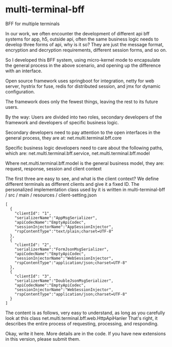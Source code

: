 # multi-terminal-bff
BFF for multiple terminals

In our work, we often encounter the development of different api bff systems for app, h5, outside api, often the same business logic needs to develop three forms of api, why is it so?
They are just the message format, encryption and decryption requirements, different session forms, and so on.

So I developed this BFF system, using micro-kernel mode to encapsulate the general process in the above scenario, and opening up the difference with an interface.

Open source framework uses springboot for integration, netty for web server, hystrix for fuse, redis for distributed session, and jmx for dynamic configuration.

The framework does only the fewest things, leaving the rest to its future users.

By the way:
Users are divided into two roles, secondary developers of the framework and developers of specific business logic.

Secondary developers need to pay attention to the open interfaces in the general process, they are at: net.multi.terminal.bff.core

Specific business logic developers need to care about the following paths, which are: net.multi.terminal.bff.service, net.multi.terminal.bff.model

Where net.multi.terminal.bff.model is the general business model, they are: request, response, session and client context

The first three are easy to see, and what is the client context? We define different terminals as different clients and give it a fixed ID. The personalized implementation class used by it is written in multi-terminal-bff / src / main / resources / client-setting.json

    [
      {
        "clientId": "1",
        "serializerName":"AppMsgSerializer",
        "apiCodecName":"EmptyApiCodec",
        "sessionInjectorName":"AppSessionInjector",
        "rspContentType":"text/plain;charset=UTF-8"
      },
      {
        "clientId": "2",
        "serializerName":"FormJsonMsgSerializer",
        "apiCodecName":"EmptyApiCodec",
        "sessionInjectorName":"WebSessionInjector",
        "rspContentType":"application/json;charset=UTF-8"
      },
      {
        "clientId": "3",
        "serializerName":"DoubleJsonMsgSerializer",
        "apiCodecName":"EmptyApiCodec",
        "sessionInjectorName":"WebSessionInjector",
        "rspContentType":"application/json;charset=UTF-8"
      }
    ]

The content is as follows, very easy to understand, as long as you carefully look at this class net.multi.terminal.bff.web.HttpApiHanler
That's right, it describes the entire process of requesting, processing, and responding.

Okay, write it here. More details are in the code. If you have new extensions in this version, please submit them.
